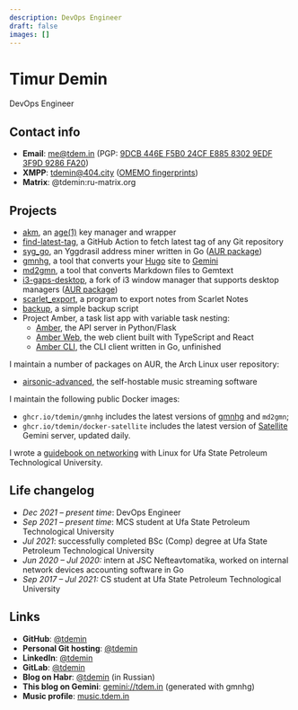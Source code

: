 ```yaml
---
description: DevOps Engineer
draft: false
images: []
---
```


# Timur Demin

DevOps Engineer

## Contact info

* **Email**: [me@tdem.in](mailto:me@tdem.in) (PGP: [9DCB 446E F5B0 24CF E885 8302 9EDF 3F9D 9286 FA20](/pgp.asc))
* **XMPP**: [tdemin@404.city](xmpp:tdemin@404.city) ([OMEMO fingerprints][prints])
* **Matrix**: @tdemin:ru-matrix.org

[prints]: /announcements

## Projects

* [akm][akm], an [age(1)][age] key manager and wrapper
* [find-latest-tag][flt], a GitHub Action to fetch latest tag of any Git repository
* [syg_go][syg_go], an Yggdrasil address miner written in Go ([AUR package][sgaur])
* [gmnhg][gmnhg], a tool that converts your [Hugo][hugo] site to [Gemini][gemini]
* [md2gmn][gmnhg], a tool that converts Markdown files to Gemtext
* [i3-gaps-desktop][i3-gd], a fork of i3 window manager that supports desktop managers ([AUR package][i3-gdaur])
* [scarlet_export][scarlet_export], a program to export notes from Scarlet Notes
* [backup][backup], a simple backup script
* Project Amber, a task list app with variable task nesting:
    + [Amber][amber], the API server in Python/Flask
    + [Amber Web][amber_web], the web client built with TypeScript and React
    + [Amber CLI][amber_cli], the CLI client written in Go, unfinished

I maintain a number of packages on AUR, the Arch Linux user repository:

* [airsonic-advanced][airsonic-advanced], the self-hostable music streaming software

I maintain the following public Docker images:

* `ghcr.io/tdemin/gmnhg` includes the latest versions of [gmnhg][gmnhg] and `md2gmn`;
* `ghcr.io/tdemin/docker-satellite` includes the latest version of [Satellite][satellite] Gemini server, updated daily.

I wrote a [guidebook on networking][gon] with Linux for Ufa State Petroleum
Technological University.

[akm]: https://github.com/tdemin/akm
[flt]: https://github.com/marketplace/actions/find-latest-tag-of-git-repository
[satellite]: https://git.sr.ht/~gsthnz/satellite
[age]: https://github.com/FiloSottile/age
[amber]: https://git.tdem.in/tdemin/amber
[amber_web]: https://git.tdem.in/tdemin/amber_web
[amber_cli]: https://git.tdem.in/tdemin/amber_cli
[syg_go]: https://github.com/tdemin/syg_go
[sgaur]: https://aur.archlinux.org/packages/syg_go/
[scarlet_export]: https://git.tdem.in/tdemin/scarlet_export
[backup]: https://git.tdem.in/tdemin/backup
[gmnhg]: https://github.com/tdemin/gmnhg
[hugo]: https://gohugo.io
[gemini]: https://gemini.circumlunar.space/
[airsonic-advanced]: https://aur.archlinux.org/packages/airsonic-advanced-bin/
[i3-gd]: https://git.tdem.in/tdemin/i3
[i3-gdaur]: https://aur.archlinux.org/packages/i3-gaps-desktop/
[gon]: /files/guidebook_networking.pdf

## Life changelog

* _Dec 2021 &ndash; present time_: DevOps Engineer
* _Sep 2021 &ndash; present time_: MCS student at Ufa State Petroleum
  Technological University
* _Jul 2021_: successfully completed BSc (Comp) degree at Ufa State Petroleum
  Technological University
* _Jun 2020 &ndash; Jul 2020:_ intern at JSC Nefteavtomatika, worked on
  internal network devices accounting software in Go
* _Sep 2017 &ndash; Jul 2021:_ CS student at Ufa State Petroleum Technological
  University

## Links

* **GitHub**: [@tdemin](https://github.com/tdemin)
* **Personal Git hosting**: [@tdemin](https://git.tdem.in/tdemin)
* **LinkedIn**: [@tdemin](https://linkedin.com/in/tdemin)
* **GitLab**: [@tdemin](https://gitlab.com/tdemin)
* **Blog on Habr**: [@tdemin](https://habr.com/en/users/tdemin/posts/) (in Russian)
* **This blog on Gemini**: [gemini://tdem.in](gemini://tdem.in) (generated with gmnhg)
* **Music profile**: [music.tdem.in](https://music.tdem.in)
